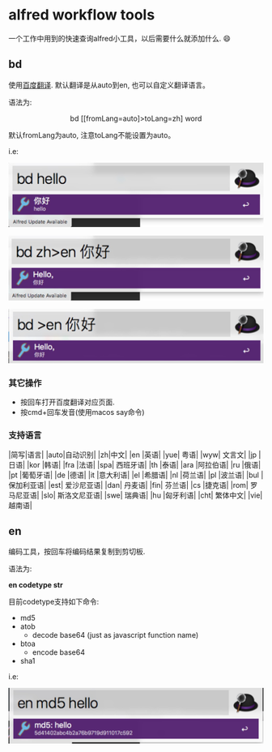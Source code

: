 # alfred workflow tools

一个工作中用到的快速查询alfred小工具，以后需要什么就添加什么. :smile:

## bd

使用[百度翻译](http://api.fanyi.baidu.com/api/trans/product/index). 默认翻译是从auto到en, 也可以自定义翻译语言。

语法为:

<center>bd [[fromLang=auto]>toLang=zh] word</center>

默认fromLang为auto, 注意toLang不能设置为auto。

i.e: 

![](https://github.com/FatShen3/alfred-workflows/blob/master/markdown-images/1.jpg)

![](https://github.com/FatShen3/alfred-workflows/blob/master/markdown-images/2.jpg)

![](https://github.com/FatShen3/alfred-workflows/blob/master/markdown-images/4.jpg)

### 其它操作

* 按回车打开百度翻译对应页面.
* 按cmd+回车发音(使用macos say命令)


### 支持语言

|简写|语言|
|auto|自动识别|
|zh|中文|
|en	|英语|
|yue|	粤语|
|wyw|	文言文|
|jp	|日语|
|kor	|韩语|
|fra	|法语|
|spa|	西班牙语|
|th	|泰语|
|ara	|阿拉伯语|
|ru	|俄语|
|pt	|葡萄牙语|
|de	|德语|
|it	|意大利语|
|el	|希腊语|
|nl	|荷兰语|
|pl	|波兰语|
|bul	|保加利亚语|
|est|	爱沙尼亚语|
|dan|	丹麦语|
|fin|	芬兰语|
|cs	|捷克语|
|rom|	罗马尼亚语|
|slo|	斯洛文尼亚语|
|swe|	瑞典语|
|hu	|匈牙利语|
|cht|	繁体中文|
|vie|	越南语|



## en

编码工具，按回车将编码结果复制到剪切板.

语法为:

**en codetype str**

目前codetype支持如下命令:

* md5
* atob 
  * decode base64 (just as javascript function name)
* btoa
  * encode base64
* sha1

i.e: 

![](https://github.com/FatShen3/alfred-workflows/blob/master/markdown-images/3.jpg)